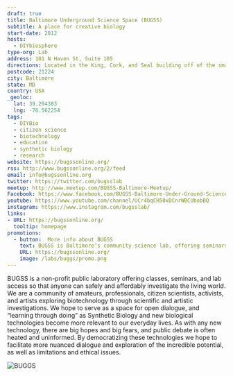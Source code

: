 ```yaml
---
draft: true
title: Baltimore Underground Science Space (BUGSS)
subtitle: A place for creative biology
start-date: 2012
hosts:
  - DIYbiosphere
type-org: Lab
address: 101 N Haven St, Suite 105
directions: Located in the King, Cork, and Seal building off of the smaller gated parking lot at the north end of the building.
postcode: 21224
city: Baltimore
state: MD
country: USA
_geoloc:
  lat: 39.294383
  lng: -76.562254
tags:
  - DIYBio
  - citizen science
  - biotechnology
  - education
  - synthetic biology
  - research
website: https://bugssonline.org/
rss: http://www.bugssonline.org/2/feed
email: info@bugssonline.org
twitter: https://twitter.com/bugsslab
meetup: http://www.meetup.com/BUGSS-Baltimore-Meetup/
Facebook: https://www.facebook.com/BUGSS-Baltimore-Under-Ground-Science-Space-275707269195705/
youtube: https://www.youtube.com/channel/UCr4bqCH50xDCnrWBCUbobBQ
instagram: https://www.instagram.com/bugsslab/
links:
- URL: https://bugssonline.org/
  tooltip: homepage
promotions:
  - button:  More info about BUGSS
    text: BUGSS is Baltimore's community science lab, offering seminars, courses, and an open lab space for both amateurs and professionals.
    URL: https://bugssonline.org/
    image: /labs/buggs/promo.png
---
```


BUGSS is a non-profit public laboratory offering classes, seminars, and lab access so that anyone can safely and affordably investigate the living world. We are a community of amateurs, professionals, citizen
scientists, activists, and artists exploring biotechnology through scientific and artistic investigations. We hope to serve as a space for open dialogue, and “learning through doing” as Synthetic Biology and new biological technologies become more relevant to our everyday lives. As with any new technology, there are big hopes and big fears, and public debate is often heated and uninformed. By democratizing these technologies we hope to facilitate more nuanced dialogue and exploration of the incredible potential, as well as limitations and ethical issues.


<img src="https://sphere.diybio.org/labs/buggs/header.jpg" class="ui image fluid small-padded" alt="BUGGS" />
